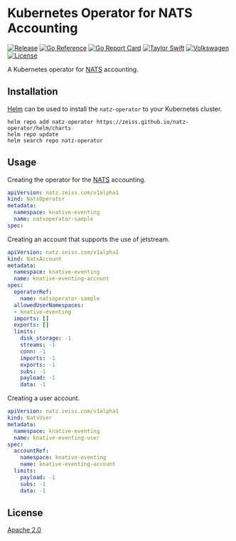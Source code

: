 # Kubernetes Operator for NATS Accounting

[![Release](https://github.com/ZEISS/natz-operator/actions/workflows/release.yml/badge.svg)](https://github.com/ZEISS/natz-operator/actions/workflows/release.yml)
[![Go Reference](https://pkg.go.dev/badge/github.com/ZEISS/natz-operator.svg)](https://pkg.go.dev/github.com/ZEISS/natz-operator)
[![Go Report Card](https://goreportcard.com/badge/github.com/ZEISS/natz-operator)](https://goreportcard.com/report/github.com/ZEISS/natz-operator)
[![Taylor Swift](https://img.shields.io/badge/secured%20by-taylor%20swift-brightgreen.svg)](https://twitter.com/SwiftOnSecurity)
[![Volkswagen](https://auchenberg.github.io/volkswagen/volkswargen_ci.svg?v=1)](https://github.com/auchenberg/volkswagen)
[![License](https://img.shields.io/badge/License-Apache%202.0-blue.svg)](https://opensource.org/licenses/Apache-2.0)

A Kubernetes operator for [NATS](https://nats.io/) accounting.

## Installation

[Helm](https://helm.sh/) can be used to install the `natz-operator` to your Kubernetes cluster.

```shell
helm repo add natz-operator https://zeiss.github.io/natz-operator/helm/charts
helm repo update
helm search repo natz-operator
```

## Usage

Creating the operator for the [NATS](https://nats.io/) accounting.

```yaml
apiVersion: natz.zeiss.com/v1alpha1
kind: NatsOperator
metadata:
  namespace: knative-eventing
  name: natsoperator-sample
spec:
```

Creating an account that supports the use of jetstream.

```yaml
apiVersion: natz.zeiss.com/v1alpha1
kind: NatsAccount
metadata:
  namespace: knative-eventing 
  name: knative-eventing-account
spec:
  operatorRef:
    name: natsoperator-sample 
  allowedUserNamespaces:
  - knative-eventing
  imports: []
  exports: []
  limits: 
    disk_storage: -1
    streams: -1
    conn: -1
    imports: -1
    exports: -1
    subs: -1
    payload: -1
    data: -1
```

Creating a user account.

```yaml
apiVersion: natz.zeiss.com/v1alpha1
kind: NatsUser
metadata:
  namespace: knative-eventing
  name: knative-eventing-user
spec:
  accountRef:
    namespace: knative-eventing
    name: knative-eventing-account
  limits:
    payload: -1
    subs: -1
    data: -1
```

## License

[Apache 2.0](/LICENSE)